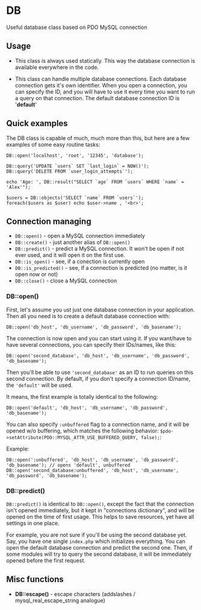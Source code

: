 # DB
Useful database class based on PDO MySQL connection

## Usage
- This class is always used statically. This way the database connection is available everywhere in the code.

- This class can handle multiple database connections. Each database connection gets it's own identifier. When you open a connection, you can specify the ID, and you will have to use it every time you want to run a query on that connection. The default database connection ID is '**default**'

## Quick examples

The DB class is capable of much, much more than this, but here are a few examples of some easy routine tasks:

```
DB::open('localhost', 'root', '12345', 'database');

DB::query('UPDATE `users` SET `last_login` = NOW()');
DB::query('DELETE FROM `user_login_attempts`');

echo 'Age: ', DB::result("SELECT `age` FROM `users` WHERE `name` = 'Alex'"); 

$users = DB::objects('SELECT `name` FROM `users`');
foreach($users as $user) echo $user->name , '<br>'; 

```

## Connection managing

- `DB::open()` - open a MySQL connection immediately
- `DB::create()` - just another alias of `DB::open()`
- `DB::predict()` - predict a MySQL connection. It won't be open if not ever used, and it will open it on the first use.
- `DB::is_open()` - see, if a conection is currently open
- `DB::is_predicted()` - see, if a connection is predicted (no matter, is it open now or not)
- `DB::close()` - close a MySQL connection

### DB::open()

First, let's assume you ust just one database connection in your application. Then all you need is to create a default database connection with:

`DB::open('db_host', 'db_username', 'db_password', 'db_basename');`

The connection is now open and you can start using it.
If you want/have to have several connections, you can specify their IDs/names, like this:

`DB::open('second_database', 'db_host', 'db_username', 'db_password', 'db_basename');`

Then you'll be able to use `'second_database'` as an ID to run queries on this second connection. By default, if you don't specify a connection ID/name, the `'default'` will be used.

It means, the first example is totally identical to the following:

`DB::open('default', 'db_host', 'db_username', 'db_password', 'db_basename');`

You can also specify `:unbuffered` flag to a connection name, and it will be opened w/o buffering, which matches the following behavior: `$pdo->setAttribute(PDO::MYSQL_ATTR_USE_BUFFERED_QUERY, false);`:

Example:
```
DB::open(':unbuffered', 'db_host', 'db_username', 'db_password', 'db_basename'); // opens 'default', unbuffered
DB::open('second_database:unbuffered', 'db_host', 'db_username', 'db_password', 'db_basename');
```


### DB::predict()

`DB::predict()` is identical to `DB::open()`, except the fact that the connection isn't opened immediately, but it kept in "connections dictionary", and will be opened on the time of first usage. This helps to save resources, yet have all settings in one place.

For example, you are not sure if you'll be using the second database yet. Say, you have one single `index.php` which initializes everything. You can open the default database connection and predict the second one. Then, if some modules will try to query the second database, it will be immediately opened before the first request.






## Misc functions 
- **DB::escape()** - escape characters (addslashes / mysql_real_escape_string analogue)
